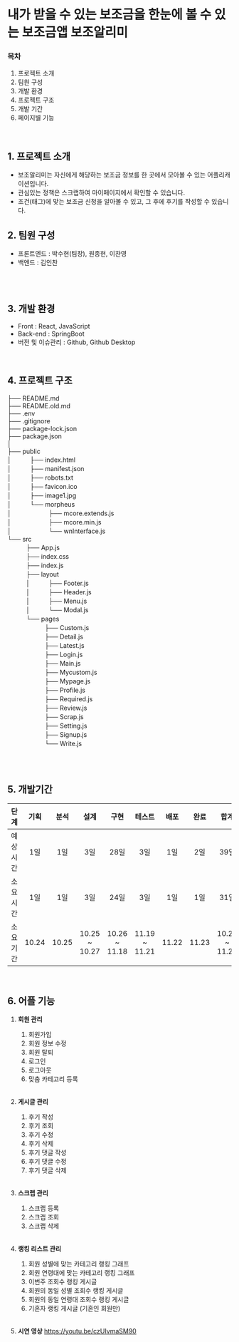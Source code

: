 # 내가 받을 수 있는 보조금을 한눈에 볼 수 있는 보조금앱 보조알리미  
### 목차
1. 프로젝트 소개
2. 팀원 구성
3. 개발 환경
4. 프로젝트 구조
5. 개발 기간
6. 페이지별 기능
<br />

## 1. 프로젝트 소개
- 보조알리미는 자신에게 해당하는 보조금 정보를 한 곳에서 모아볼 수 있는 어플리캐이션입니다.
- 관심있는 정책은 스크랩하여 마이페이지에서 확인할 수 있습니다.
- 조건(태그)에 맞는 보조금 신청을 알아볼 수 있고, 그 후에 후기를 작성할 수 있습니다.
   

## 2. 팀원 구성
- 프론트엔드 : 박수현(팀장), 원종현, 이찬영   
- 백엔드 : 김인찬
<br />
<br />

## 3. 개발 환경
- Front : React, JavaScript
- Back-end : SpringBoot
- 버전 및 이슈관리 : Github, Github Desktop
<br />

## 4. 프로젝트 구조
├── README.md <br />
├── README.old.md <br />
├── .env <br />
├── .gitignore <br />
├── package-lock.json <br />
├── package.json <br />
│ <br />
├── public <br />
│　　　├── index.html <br />
│　　　├── manifest.json <br />
│　　　├── robots.txt <br />
│　　　├── favicon.ico <br />
│　　　├── image1.jpg <br />
│　　　└── morpheus <br />
│　　　　　　├── mcore.extends.js <br />
│　　　　　　├── mcore.min.js <br />
│　　　　　　└── wnInterface.js <br />
└── src <br />
　　　├── App.js <br />
　　　├── index.css <br />
　　　├── index.js <br />
　　　├── layout <br />
　　　│　　　├── Footer.js <br />
　　　│　　　├── Header.js <br />
　　　│　　　├── Menu.js <br />
　　　│　　　└── Modal.js <br />
　　　└── pages <br />
　　　　　　├── Custom.js <br />
　　　　　　├── Detail.js <br />
　　　　　　├── Latest.js <br />
　　　　　　├── Login.js <br />
　　　　　　├── Main.js <br />
　　　　　　├── Mycustom.js <br />
　　　　　　├── Mypage.js <br />
　　　　　　├── Profile.js <br />
　　　　　　├── Required.js <br />
　　　　　　├── Review.js <br />
　　　　　　├── Scrap.js <br />
　　　　　　├── Setting.js <br /> 
　　　　　　├── Signup.js <br />
　　　　　　└── Write.js <br />

<br />
<br />

## 5. 개발기간
| 단계   | 기획 | 분석 | 설계 | 구현  | 테스트 | 배포 | 완료 | 합계  |
|:----:|:---:|:---:|:---:|:---:|:---:|:---:|:---:|:---:|
| 예상시간 | 1일 | 1일 | 3일 | 28일 | 3일  | 1일 | 2일 | 39일 |
| 소요시간 | 1일 | 1일 | 3일 | 24일 | 3일  | 1일 | 1일 | 31일 |
| 소요기간 | 10.24 | 10.25 | 10.25 ~ 10.27 | 10.26 ~ 11.18 | 11.19 ~ 11.21 | 11.22 | 11.23 | 10.24 ~ 11.23 |
<br />

## 6. 어플 기능
1. **회원 관리**
   1. 회원가입
   2. 회원 정보 수정
   3. 회원 탈퇴
   4. 로그인
   5. 로그아웃
   6. 맞춤 카테고리 등록 <br /><br />
  
2. **게시글 관리**
   1. 후기 작성
   2. 후기 조회
   3. 후기 수정
   4. 후기 삭제
   5. 후기 댓글 작성
   6. 후기 댓글 수정
   7. 후기 댓글 삭제 <br /><br />
  
3. **스크랩 관리**
   1. 스크랩 등록
   2. 스크랩 조회
   3. 스크랩 삭제 <br /><br />
  
4. **랭킹 리스트 관리**
   1. 회원 성별에 맞는 카테고리 랭킹 그래프 
   2. 회원 연령대에 맞는 카테고리 랭킹 그래프 
   3. 이번주 조회수 랭킹 게시글
   3. 회원의 동일 성별 조회수 랭킹 게시글
   3. 회원의 동일 연령대 조회수 랭킹 게시글
   3. 기혼자 랭킹 게시글 (기혼인 회원만) <br /><br />

5. **시연 영상**
https://youtu.be/czUIvmaSM90









